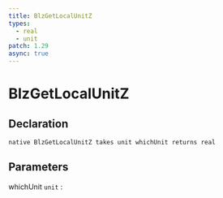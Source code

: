 ```yaml
---
title: BlzGetLocalUnitZ
types:
  - real
  - unit
patch: 1.29
async: true
---
```


# BlzGetLocalUnitZ

## Declaration

```jass
native BlzGetLocalUnitZ takes unit whichUnit returns real 
```

## Parameters
whichUnit `unit`
: 
